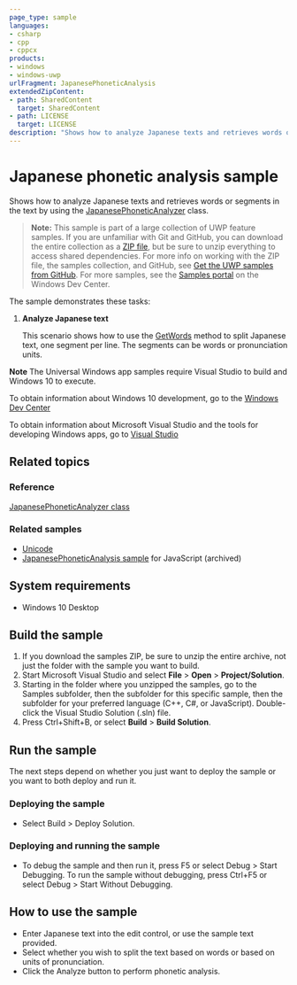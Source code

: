 ```yaml
---
page_type: sample
languages:
- csharp
- cpp
- cppcx
products:
- windows
- windows-uwp
urlFragment: JapanesePhoneticAnalysis
extendedZipContent:
- path: SharedContent
  target: SharedContent
- path: LICENSE
  target: LICENSE
description: "Shows how to analyze Japanese texts and retrieves words or segments in the text."
---
```


<!--
  category: GlobalizationAndLocalization
  samplefwlink: http://go.microsoft.com/fwlink/p/?LinkId=620555
-->

# Japanese phonetic analysis sample

Shows how to analyze Japanese texts and retrieves words or segments in the text by using the 
[JapanesePhoneticAnalyzer](http://msdn.microsoft.com/library/windows/apps/dn434076) class.

> **Note:** This sample is part of a large collection of UWP feature samples. 
> If you are unfamiliar with Git and GitHub, you can download the entire collection as a 
> [ZIP file](https://github.com/Microsoft/Windows-universal-samples/archive/master.zip), but be 
> sure to unzip everything to access shared dependencies. For more info on working with the ZIP file, 
> the samples collection, and GitHub, see [Get the UWP samples from GitHub](https://aka.ms/ovu2uq). 
> For more samples, see the [Samples portal](https://aka.ms/winsamples) on the Windows Dev Center. 

The sample demonstrates these tasks:

1.  **Analyze Japanese text**

    This scenario shows how to use the [GetWords](http://msdn.microsoft.com/library/windows/apps/dn434078) method to split Japanese text, one segment per line.
    The segments can be words or pronunciation units.

**Note** The Universal Windows app samples require Visual Studio to build and Windows 10 to execute.
 
To obtain information about Windows 10 development, go to the [Windows Dev Center](http://go.microsoft.com/fwlink/?LinkID=532421)

To obtain information about Microsoft Visual Studio and the tools for developing Windows apps, go to [Visual Studio](http://go.microsoft.com/fwlink/?LinkID=532422)

## Related topics

### Reference

[JapanesePhoneticAnalyzer class](https://msdn.microsoft.com/library/windows/apps/windows.globalization.japanesephoneticanalyzer.aspx)  

### Related samples

* [Unicode](/Samples/Unicode)
* [JapanesePhoneticAnalysis sample](/archived/JapanesePhoneticAnalysis/) for JavaScript (archived)

## System requirements

* Windows 10 Desktop

## Build the sample

1. If you download the samples ZIP, be sure to unzip the entire archive, not just the folder with the sample you want to build. 
2. Start Microsoft Visual Studio and select **File** \> **Open** \> **Project/Solution**.
3. Starting in the folder where you unzipped the samples, go to the Samples subfolder, then the subfolder for this specific sample, then the subfolder for your preferred language (C++, C#, or JavaScript). Double-click the Visual Studio Solution (.sln) file.
4. Press Ctrl+Shift+B, or select **Build** \> **Build Solution**.

## Run the sample

The next steps depend on whether you just want to deploy the sample or you want to both deploy and run it.

### Deploying the sample

- Select Build > Deploy Solution. 

### Deploying and running the sample

- To debug the sample and then run it, press F5 or select Debug > Start Debugging. To run the sample without debugging, press Ctrl+F5 or select Debug > Start Without Debugging. 

## How to use the sample

- Enter Japanese text into the edit control, or use the sample text provided.
- Select whether you wish to split the text based on words or based on units of pronunciation.
- Click the Analyze button to perform phonetic analysis.
